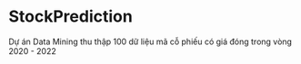 # StockPrediction
Dự án Data Mining thu thập 100 dữ liệu mã cỗ phiếu có giá đóng trong vòng 2020 - 2022
